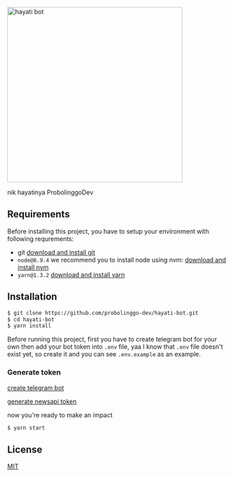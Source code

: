 <p><img width="400" src="https://scontent-sin6-1.xx.fbcdn.net/v/t1.0-9/27337338_2005560616139356_8635670197888099331_n.jpg?oh=445c791911f0bc4069cfcfddd2103af2&oe=5B1BEECB"/ alt="hayati bot"></p>
nik hayatinya ProbolinggoDev

## Requirements
Before installing this project, you have to setup your environment with following requrements:
- git [download and install git](https://git-scm.com/)
- `node@8.9.4`
we recommend you to install node using nvm: [download and install nvm](https://github.com/creationix/nvm)
- `yarn@1.3.2` [download and install yarn](https://yarnpkg.com/en/)

## Installation
```bash
$ git clone https://github.com/probolinggo-dev/hayati-bot.git
$ cd hayati-bot
$ yarn install
```

Before running this project, first you have to create telegram bot for your own then add your bot token into `.env` file, yaa I know that `.env` file doesn't exist yet, so create it and you can see `.env.example` as an example.

### Generate token
[create telegram bot](https://core.telegram.org/bots)

[generate newsapi token](https://newsapi.org/register)

now you're ready to make an impact
```bash
$ yarn start
```

## License

  [MIT](LICENSE)
